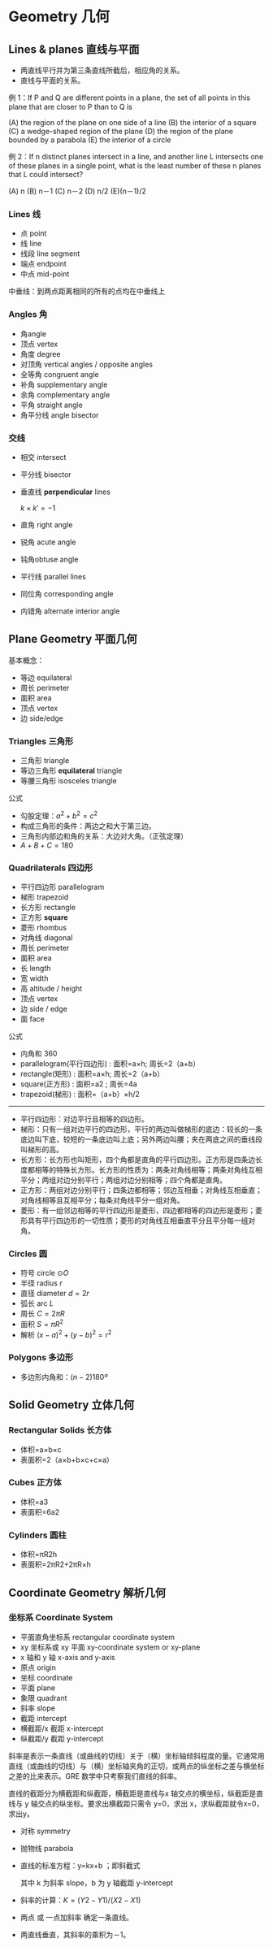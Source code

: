 # Geometry 几何

## Lines & planes 直线与平面

- 两直线平行并为第三条直线所截后，相应角的关系。
- 直线与平面的关系。

例 1：If P and Q are different points in a plane, the set of all points in this plane that are closer to P than to Q is

(A) the region of the plane on one side of a line
(B) the interior of a square
(C) a wedge-shaped region of the plane
(D) the region of the plane bounded by a parabola
(E) the interior of a circle

例 2：If n distinct planes intersect in a line, and another line L intersects one of these planes in a single point, what is the least number of these n planes that L could intersect?

(A) n (B) n－1 (C) n－2 (D) n/2 (E)(n－1)/2

### Lines 线

- 点 point
- 线 line
- 线段 line segment
- 端点 endpoint
- 中点 mid-point

中垂线：到两点距离相同的所有的点均在中垂线上

### Angles 角

- 角angle
- 顶点 vertex
- 角度 degree
- 对顶角 vertical angles / opposite angles
- 全等角 congruent angle
- 补角 supplementary angle
- 余角 complementary angle
- 平角 straight angle
- 角平分线 angle bisector

### 交线

- 相交 intersect

- 平分线 bisector

- 垂直线 **perpendicular** lines

  $k\times k'=-1$

- 直角 right angle

- 锐角 acute angle

- 钝角obtuse angle

- 平行线 parallel lines

- 同位角 corresponding angle

- 内错角 alternate interior angle



## Plane Geometry 平面几何

基本概念：

- 等边 equilateral
- 周长 perimeter
- 面积 area
- 顶点 vertex
- 边 side/edge

### Triangles 三角形

- 三角形 triangle
- 等边三角形 **equilateral** triangle
- 等腰三角形 isosceles triangle

公式

- 勾股定理：$a^2+b^2=c^2$
- 构成三角形的条件：两边之和大于第三边。
- 三角形内部边和角的关系：大边对大角。（正弦定理）
- $A+B+C=180$

### Quadrilaterals 四边形

- 平行四边形 parallelogram
- 梯形 trapezoid
- 长方形 rectangle
- 正方形 **square**
- 菱形 rhombus
- 对角线 diagonal
- 周长 perimeter
- 面积 area
- 长 length
- 宽 width
- 高 altitude / height
- 顶点 vertex
- 边 side / edge
- 面 face

公式

- 内角和 360
- parallelogram(平行四边形) : 面积=a×h; 周长=2（a+b）
- rectangle(矩形) : 面积=a×h; 周长=2（a+b）
- square(正方形) : 面积=a2 ; 周长=4a
- trapezoid(梯形) : 面积=（a+b）×h/2

---

- 平行四边形：对边平行且相等的四边形。
- 梯形：只有一组对边平行的四边形，平行的两边叫做梯形的底边：较长的一条底边叫下底，较短的一条底边叫上底；另外两边叫腰；夹在两底之间的垂线段叫梯形的高。
- 长方形：长方形也叫矩形，四个角都是直角的平行四边形。正方形是四条边长度都相等的特殊长方形。长方形的性质为：两条对角线相等；两条对角线互相平分；两组对边分别平行；两组对边分别相等；四个角都是直角。
- 正方形：两组对边分别平行；四条边都相等；邻边互相垂；对角线互相垂直；对角线相等且互相平分；每条对角线平分一组对角。
- 菱形：有一组邻边相等的平行四边形是菱形，四边都相等的四边形是菱形；菱形具有平行四边形的一切性质；菱形的对角线互相垂直平分且平分每一组对角。

### Circles 圆

- 符号 circle $\odot O$
- 半径 radius $r$
- 直径 diameter $d=2r$
- 弧长 arc $L$
- 周长 $C=2\pi R$
- 面积 $S=\pi R^2$
- 解析 $(x-a)^2+(y-b)^2=r^2$

### Polygons 多边形

- 多边形内角和：$(n-2)180º$

## Solid Geometry 立体几何

### Rectangular Solids 长方体

- 体积=a×b×c
- 表面积=2（a×b+b×c+c×a）

### Cubes 正方体

- 体积=a3
- 表面积=6a2

### Cylinders 圆柱

- 体积=πR2h
- 表面积=2πR2+2πR×h

## Coordinate Geometry 解析几何

### 坐标系 Coordinate System

- 平面直角坐标系 rectangular coordinate system
- xy 坐标系或 xy 平面 xy-coordinate system or xy-plane
- x 轴和 y 轴 x-axis and y-axis
- 原点 origin
- 坐标 coordinate
- 平面 plane
- 象限 quadrant
- 斜率 slope
- 截距 intercept
- 横截距/x 截距 x-intercept
- 纵截距/y 截距 y-intercept

斜率是表示一条直线（或曲线的切线）关于（横）坐标轴倾斜程度的量。它通常用直线（或曲线的切线）与（横）坐标轴夹角的正切，或两点的纵坐标之差与横坐标之差的比来表示。GRE 数学中只考察我们直线的斜率。

直线的截距分为横截距和纵截距，横截距是直线与x 轴交点的横坐标，纵截距是直线与 y 轴交点的纵坐标。要求出横截距只需令 y=0，求出 x，求纵截距就令x=0，求出y。

- 对称 symmetry
- 抛物线 parabola

- 直线的标准方程：y=kx+b ；即斜截式

  其中 k 为斜率 slope，b 为 y 轴截距 y-intercept

- 斜率的计算：$K=(Y2-Y1)/(X2-X1)$
- 两点 或 一点加斜率 确定一条直线。
- 两直线垂直，其斜率的乘积为－1。
